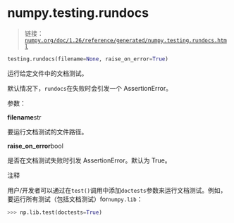 # numpy.testing.rundocs

> 链接：[`numpy.org/doc/1.26/reference/generated/numpy.testing.rundocs.html`](https://numpy.org/doc/1.26/reference/generated/numpy.testing.rundocs.html)

```py
testing.rundocs(filename=None, raise_on_error=True)
```

运行给定文件中的文档测试。

默认情况下，`rundocs`在失败时会引发一个 AssertionError。

参数：

**filename**str

要运行文档测试的文件路径。

**raise_on_error**bool

是否在文档测试失败时引发 AssertionError。默认为 True。

注释

用户/开发者可以通过在`test()`调用中添加`doctests`参数来运行文档测试。例如，要运行所有测试（包括文档测试）for`numpy.lib`：

```py
>>> np.lib.test(doctests=True) 
```

